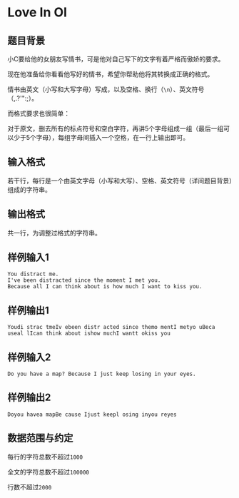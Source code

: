 # Love In OI

## 题目背景

小C要给他的女朋友写情书，可是他对自己写下的文字有着严格而傲娇的要求。

现在他准备给你看看他写好的情书，希望你帮助他将其转换成正确的格式。

情书由英文（小写和大写字母）写成，以及空格、换行（`\n`）、英文符号（,.?'":;）。

而格式要求也很简单：

对于原文，删去所有的标点符号和空白字符，再讲5个字母组成一组（最后一组可以少于5个字母），每组字母间插入一个空格，在一行上输出即可。

## 输入格式

若干行，每行是一个由英文字母（小写和大写）、空格、英文符号（详间题目背景）组成的字符串。

## 输出格式

共一行，为调整过格式的字符串。

## 样例输入1

```
You distract me.
I've been distracted since the moment I met you.
Because all I can think about is how much I want to kiss you.
```

## 样例输出1

```
Youdi strac tmeIv ebeen distr acted since themo mentI metyo uBeca useal lIcan think about ishow muchI wantt okiss you
```

## 样例输入2

```
Do you have a map? Because I just keep losing in your eyes.
```

## 样例输出2

```
Doyou havea mapBe cause Ijust keepl osing inyou reyes
```

## 数据范围与约定

每行的字符总数不超过`1000`

全文的字符总数不超过`100000`

行数不超过`2000`
